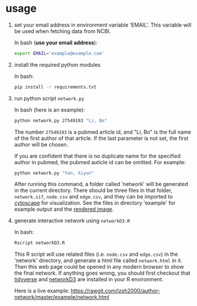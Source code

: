 # usage

1. set your email address in environment variable 'EMAIL'. This variable will
   be used when fetching data from NCBI.

    In bash (**use your email address**):
    ```bash
    export EMAIL='example@example.com'
    ```

2. install the required python modules

    In bash:
    ```bash
    pip install -r requirements.txt
    ```

3. run python script `network.py`

    In bash (here is an example):
    ```bash
    python network.py 27549193 "Li, Bo"
    ```

    The number `27549193` is a pubmed article id, and "Li, Bo" is the full name
    of the first author of that article. If the last parameter is not set, the
    first author will be chosen.

    If you are confident that there is no duplicate name for the specified
    author in pubmed, the pubmed auticle id can be omitted. For example:
    ```bash
    python network.py "Yan, Xiyun"
    ```

    After running this command, a folder called 'network' will be generated in
    the current directory. There should be three files in that folder,
    `network.sif`, `node.csv` and `edge.csv`, and they can be imported to
    [cytoscape](http://www.cytoscape.org/) for visualization. See the files in
    directory 'example' for example output and the [rendered
    image](https://github.com/jzsh2000/author-network/blob/master/example/network.pdf).

4. generate interactive network using `networkD3.R`

    In bash:
    ```bash
    Rscript networkD3.R
    ```

    This R script will use related files (i.e. `node.csv` and `edge.csv`) in
    the 'network' directory, and generate a html file called `network.html` in
    it. Then this web page could be opened in any modern browser to show the
    final network. If anything goes wrong, you should first checkout that
    [tidyverse](https://github.com/tidyverse/tidyverse) and
    [networkD3](https://github.com/christophergandrud/networkD3) are installed
    in your R environment.

    Here is a live example: <https://rawgit.com/jzsh2000/author-network/master/example/network.html>
